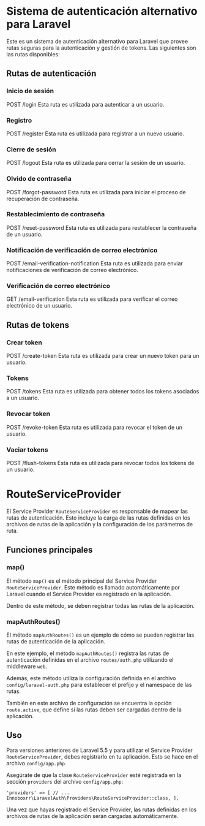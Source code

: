 # Sistema de autenticación alternativo para Laravel

Este es un sistema de autenticación alternativo para Laravel que provee rutas seguras para la autenticación y gestión de tokens. Las siguientes son las rutas disponibles:

## Rutas de autenticación

### Inicio de sesión
POST /login
Esta ruta es utilizada para autenticar a un usuario.

### Registro
POST /register
Esta ruta es utilizada para registrar a un nuevo usuario.

### Cierre de sesión
POST /logout
Esta ruta es utilizada para cerrar la sesión de un usuario.

### Olvido de contraseña
POST /forgot-password
Esta ruta es utilizada para iniciar el proceso de recuperación de contraseña.

### Restablecimiento de contraseña
POST /reset-password
Esta ruta es utilizada para restablecer la contraseña de un usuario.

### Notificación de verificación de correo electrónico
POST /email-verification-notification
Esta ruta es utilizada para enviar notificaciones de verificación de correo electrónico.

### Verificación de correo electrónico
GET /email-verification
Esta ruta es utilizada para verificar el correo electrónico de un usuario.

## Rutas de tokens
### Crear token
POST /create-token
Esta ruta es utilizada para crear un nuevo token para un usuario.

### Tokens
POST /tokens
Esta ruta es utilizada para obtener todos los tokens asociados a un usuario.

### Revocar token
POST /revoke-token
Esta ruta es utilizada para revocar el token de un usuario.

### Vaciar tokens
POST /flush-tokens
Esta ruta es utilizada para revocar todos los tokens de un usuario.

# RouteServiceProvider

El Service Provider `RouteServiceProvider` es responsable de mapear las rutas de autenticación. Esto incluye la carga de las rutas definidas en los archivos de rutas de la aplicación y la configuración de los parámetros de ruta.

## Funciones principales

### map()

El método `map()` es el método principal del Service Provider `RouteServiceProvider`. Este método es llamado automáticamente por Laravel cuando el Service Provider es registrado en la aplicación.

Dentro de este método, se deben registrar todas las rutas de la aplicación.

### mapAuthRoutes()

El método `mapAuthRoutes()` es un ejemplo de cómo se pueden registrar las rutas de autenticación de la aplicación.

En este ejemplo, el método `mapAuthRoutes()` registra las rutas de autenticación definidas en el archivo `routes/auth.php` utilizando el middleware `web`.

Además, este método utiliza la configuración definida en el archivo `config/laravel-auth.php` para establecer el prefijo y el namespace de las rutas.

También en este archivo de configuración se encuentra la opción `route.active`, que define si las rutas deben ser cargadas dentro de la aplicación.

## Uso

Para versiones anteriores de Laravel 5.5 y para utilizar el Service Provider `RouteServiceProvider`, debes registrarlo en tu aplicación. Esto se hace en el archivo `config/app.php`.

Asegúrate de que la clase `RouteServiceProvider` esté registrada en la sección `providers` del archivo `config/app.php`:

`
'providers' => [
// ...
Innoboxrr\LaravelAuth\Providers\RouteServiceProvider::class,
],
`

Una vez que hayas registrado el Service Provider, las rutas definidas en los archivos de rutas de la aplicación serán cargadas automáticamente.